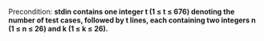 Precondition: **stdin contains one integer t (1 ≤ t ≤ 676) denoting the number of test cases, followed by t lines, each containing two integers n (1 ≤ n ≤ 26) and k (1 ≤ k ≤ 26).**